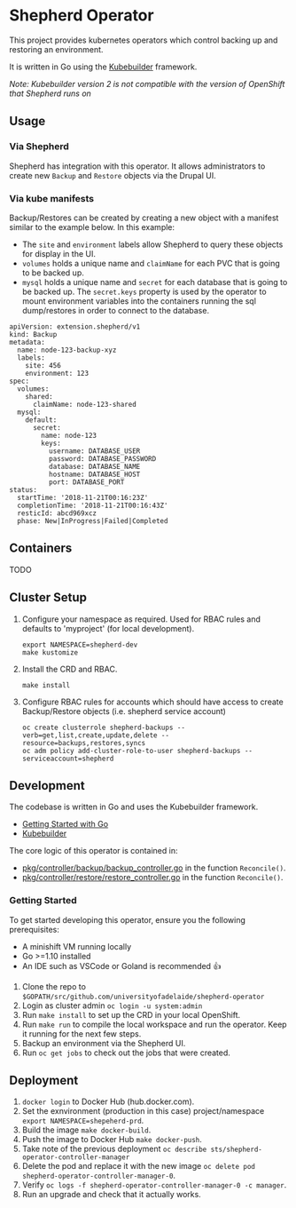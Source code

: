 # Shepherd Operator

This project provides kubernetes operators which control backing up and restoring an environment.

It is written in Go using the [Kubebuilder](https://github.com/kubernetes-sigs/kubebuilder) framework.

_Note: Kubebuilder version 2 is not compatible with the version of OpenShift that Shepherd runs on_

## Usage

### Via Shepherd

Shepherd has integration with this operator. It allows administrators to create new `Backup` and `Restore` objects via the Drupal UI.

### Via kube manifests

Backup/Restores can be created by creating a new object with a manifest similar to the example below. In this example:

* The `site` and `environment` labels allow Shepherd to query these objects for display in the UI.
* `volumes` holds a unique name and `claimName` for each PVC that is going to be backed up.
* `mysql` holds a unique name and `secret` for each database that is going to be backed up. The `secret.keys` property is used by the operator to mount environment variables into the containers running the sql dump/restores in order to connect to the database.

```
apiVersion: extension.shepherd/v1
kind: Backup
metadata:
  name: node-123-backup-xyz
  labels:
    site: 456
    environment: 123
spec:
  volumes:
    shared:
      claimName: node-123-shared
  mysql:
    default:
      secret:
        name: node-123
        keys:
          username: DATABASE_USER
          password: DATABASE_PASSWORD
          database: DATABASE_NAME
          hostname: DATABASE_HOST
          port: DATABASE_PORT
status:
  startTime: '2018-11-21T00:16:23Z'
  completionTime: '2018-11-21T00:16:43Z'
  resticId: abcd969xcz
  phase: New|InProgress|Failed|Completed
```

## Containers

TODO

## Cluster Setup

1. Configure your namespace as required. Used for RBAC rules and defaults to 'myproject' (for local development).
    ```
    export NAMESPACE=shepherd-dev
    make kustomize
    ```

2. Install the CRD and RBAC.
    ```
    make install
    ```
3. Configure RBAC rules for accounts which should have access to create Backup/Restore objects (i.e. shepherd service account)
    ```
    oc create clusterrole shepherd-backups --verb=get,list,create,update,delete --resource=backups,restores,syncs
    oc adm policy add-cluster-role-to-user shepherd-backups --serviceaccount=shepherd
    ```

## Development

The codebase is written in Go and uses the Kubebuilder framework. 

* [Getting Started with Go](https://github.com/alco/gostart)
* [Kubebuilder](https://github.com/kubernetes-sigs/kubebuilder)

The core logic of this operator is contained in:
- [pkg/controller/backup/backup_controller.go](pkg/controller/backup/backup_controller.go) in the function `Reconcile()`.
- [pkg/controller/restore/restore_controller.go](pkg/controller/backup/restore_controller.go) in the function `Reconcile()`.

### Getting Started

To get started developing this operator, ensure you the following prerequisites:

* A minishift VM running locally
* Go >=1.10 installed
* An IDE such as VSCode or Goland is recommended 👍

1. Clone the repo to `$GOPATH/src/github.com/universityofadelaide/shepherd-operator`
2. Login as cluster admin `oc login -u system:admin`
3. Run `make install` to set up the CRD in your local OpenShift.
4. Run `make run` to compile the local workspace and run the operator. Keep it running for the next few steps.
5. Backup an environment via the Shepherd UI.
6. Run `oc get jobs` to check out the jobs that were created.

## Deployment

1. `docker login` to Docker Hub (hub.docker.com).
2. Set the exnvironment (production in this case) project/namespace `export NAMESPACE=shepeherd-prd`.
3. Build the image `make docker-build`.
4. Push the image to Docker Hub `make docker-push`.
5. Take note of the previous deployment `oc describe sts/shepherd-operator-controller-manager`
6. Delete the pod and replace it with the new image `oc delete pod shepherd-operator-controller-manager-0`.
7. Verify `oc logs -f shepherd-operator-controller-manager-0 -c manager`.
8. Run an upgrade and check that it actually works.

